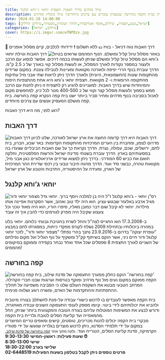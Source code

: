 ```yaml
---
title: טיול מדהים בדרך האבות ותצפית יוחאי ג'וחא קלנגל
description: טיול מהמם בדרך האבות וטילת יוחאי ג'וחא, בנוסף עצירה בבית הקפה בחורשה שמעסיק עובדים עם צרכים מיוחדים! טיול מומלץ ומדהים
date: 2024-01-18 14:00:00
tags: [ישראל,טבע,תצפית, טיולים,אוסף אטרקציות,יהודה ושומרון,מסעדות,טיולים קלילים]
categories: [טיולים, ישראל]
cover: https://i.imgur.com/wTNPDzx.jpg
---
```

📍 דרך האבות נווה דניאל - בוויז
💷 ללא תשלום
❗ ידידותי לכלבים, קיים מסלול אופניים באזור
מסלול טיול קליל ומושלם.
![הנוף המהמם שרואים בטיול](https://kolha.top/images/wSGtQBx/the-views-of-the-trip.jpg)
דרך האבות וטילת יוחאי ג'וחא הם מסלול טיול קליל ומושלם שניתן לעשותו בכמה דרכים. אפשר לנסוע עם הרכב ולעצור במספר נקודות לאורך המסלול, או לעשות מסלול קווי באורך של כ 2.5 ק"מ.
הדרך עוברת בנוף הררי יפיפה ולאורכה מקוואות ומעיינות לטבילה צוננת. במקום שרידים מהתקופות שונות (החשמונאית, היונית) ולאורך הדרך ניתן לראות שתי אבני מיל עתיקות מהתקופה הרומאית ו- 2 מקוואות. 
תצפית יוחאי ג'וחא היא אחת מהתצפיות היפות והמיוחדות שיש בדרך האבות. למעניינים להגיע רק לתצפית זו ניתן לחנות עם הרכב ממש בסמוך ולעשות מסלול קצר וקווי של כ 400-500 מטר לכל כיון. למחפשים מקום לאכול בסביבה בנוף מדהים ומחיר סביר ביותר ישנו בית קפה הנקרא קפה בחורשה. בית קפה מושלם המעסיק אנשים עם צרכים מיוחדים.

רגע לפני, מה היא דרך האבות?
## דרך האבות
![שלט לכיוון דרך האבות](https://kolha.top/images/fC97qBf/derech-haavot.jpg)
דרך האבות היא דרך קדומה החוצה את ארץ ישראל לאורכה, מדרום לצפון, ומחברת בין הערים המרכזיות מהתקופות הקדומות: באר שבע, חברון, בית לחם, ירושלים, שכם, עפולה, נצרת. הדרך נקראת כך על שם האבות הביבליים שצעדו בה במסעותיהם בארץ. הדרך עוברת בשטחי מדינת ישראל והרשות הפלסטינית, וחלקה תואם את כביש 60 המודרני. בדרך ניתן למצוא שרידים ארכיאולוגיים כגון אבני מיל, מקוואות טהרה, כבשני סיד ועוד. הדרך מהווה חיבור טבעי בין רכסי שדירת ההר המרכזית של הארץ, ומעידה על ההיסטוריה, התרבות והטבע של ארץ ישראל

## יוחאי ג’וחא קלנגל
![מצפור יוחאי ודור](https://kolha.top/images/Mpb3QvK/yochai-tazpit.jpg)
רס"ן יוחאי - ג’וחא קלנגל ז"ל היה בן למלכה ויוסף ברוך. יוחאי גדל מגיל ארבע באלעזר שבגוש עציון. הוא היה ילד טוב ואהוב, אשר הסקרנות אפיינה אותו מילדות. יוחאי לא קיבל שום דבר כמובן מאליו, סיפרו הוריו, הוא היה מאוד טכני וכל צעצוע שקיבל היה מפרק לגורמים כדי להבין איך זה עובד

ב-17.3.2008 הוא התגייס לצה"ל והחל לשרת בחטיבת גבעתי כלוחם. יוחאי בלט במהרה ביכולותיו ובתחילת 2009 נשלח לקורס מפקדי כיתות, במסגרתו לחם במבצע “עופרת יצוקה” בדרום ב-23.9.2016 נחנך בהרי נפתלי “מצפור יוחאי ודור”, לזכר יוחאי קלנגל ודור חיים ניני, אשר הוקם בשיתוף קק"ל ומשקיף על נוף הגליל ועל מקום נפילתם של השניים
לאורך התצפית 8 ספסלים שכל אחד ואחד נבחר בקפידה וממוקם במיקומים מהממים!

## קפה בחורשה
![קפה בחורשה](https://kolha.top/images/KwtXc2n/cafe-bahorsha.jpg)
׳קפה בחורשה׳ הוקם כחלק ממערך התעסוקה של סדנת שילוב, בית הקפה ממוקם במקום נעים מול נוף מרהיב ומוקף בטרסות וערוגות שבנו חברי הקהילה. המרחב הטבעי מבטא את השקפת העולם שלנו כי הסביבה משפיעה על תהליך ההתפתחות וההתקדמות של האדם, ומשרה רוגע ושלווה פנימית.
  
בית הקפה מאפשר לעובדים בו לרכוש כישורי עבודה על-מנת להשתלב בצורה מיטבית ולהביא את יכולותיהם לידי ביטוי. קיומו מספק לענפי התעסוקה השונים עבודה מאתגרת, ודורש לבצע את המשימות המוטלות עליהם בצורה הטובה והמקצועית ביותר שניתן, החל מהמאפייה ועד קליעת הסלים לטובת גלריית בית הקפה.  
מבקרי בית הקפה יכולים להנות מכריכים, טוסטים, קישים ומאפים טריים המיוצרים במקום על ידי תלמידי הסדנא, ניתן לרכוש מוצרים בגלריה שנעשו על ידי סטודיו הקרמיקה, סדנת קליעת הסלים, הנגרייה ועוד.
<small>נלקח מתוך אתר [קפה בחורשה של סדנת שילוב.](https://sadnat-shiluv.co.il/%D7%A7%D7%A4%D7%94-%D7%91%D7%97%D7%95%D7%A8%D7%A9%D7%94/)</small>
**⏰ שעות פעילות:
 ראשון-חמישי 9:30-13:30  
שישי 8:30-13:00  
שלישי בערב 18:30-22:00  
פרטים נוספים ניתן לקבל בטלפון בשעות הפעילות 02-6448519**